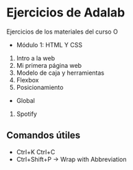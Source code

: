 # Ejercicios de Adalab

Ejercicios de los materiales del curso O

- Módulo 1: HTML Y CSS

1. Intro a la web
2. Mi primera página web
3. Modelo de caja y herramientas
4. Flexbox
5. Posicionamiento

- Global

1. Spotify

## Comandos útiles

- Ctrl+K Ctrl+C
- Ctrl+Shift+P -> Wrap with Abbreviation
